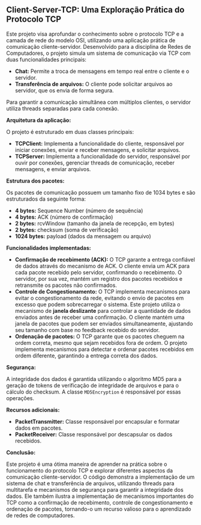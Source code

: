 ## Client-Server-TCP: Uma Exploração Prática do Protocolo TCP

Este projeto visa aprofundar o conhecimento sobre o protocolo TCP e a camada de rede do modelo OSI, utilizando uma aplicação prática de comunicação cliente-servidor. Desenvolvido para a disciplina de Redes de Computadores, o projeto simula um sistema de comunicação via TCP com duas funcionalidades principais:

- **Chat:** Permite a troca de mensagens em tempo real entre o cliente e o servidor.
- **Transferência de arquivos:** O cliente pode solicitar arquivos ao servidor, que os envia de forma segura.

Para garantir a comunicação simultânea com múltiplos clientes, o servidor utiliza threads separadas para cada conexão.

**Arquitetura da aplicação:**

O projeto é estruturado em duas classes principais:

- **TCPClient:** Implementa a funcionalidade do cliente, responsável por iniciar conexões, enviar e receber mensagens, e solicitar arquivos.
- **TCPServer:** Implementa a funcionalidade do servidor, responsável por ouvir por conexões, gerenciar threads de comunicação, receber mensagens, e enviar arquivos.

**Estrutura dos pacotes:**

Os pacotes de comunicação possuem um tamanho fixo de 1034 bytes e são estruturados da seguinte forma:

- **4 bytes:** Sequence Number (número de sequência)
- **4 bytes:** ACK (número de confirmação)
- **2 bytes:** rcvWindow (tamanho da janela de recepção, em bytes)
- **2 bytes:** checksum (soma de verificação)
- **1024 bytes:** payload (dados da mensagem ou arquivo)

**Funcionalidades implementadas:**

- **Confirmação de recebimento (ACK):** O TCP garante a entrega confiável de dados através do mecanismo de ACK. O cliente envia um ACK para cada pacote recebido pelo servidor, confirmando o recebimento. O servidor, por sua vez, mantém um registro dos pacotes recebidos e retransmite os pacotes não confirmados.
- **Controle de Congestionamento:** O TCP implementa mecanismos para evitar o congestionamento da rede, evitando o envio de pacotes em excesso que podem sobrecarregar o sistema. Este projeto utiliza o mecanismo de **janela deslizante** para controlar a quantidade de dados enviados antes de receber uma confirmação. O cliente mantém uma janela de pacotes que podem ser enviados simultaneamente, ajustando seu tamanho com base no feedback recebido do servidor.
- **Ordenação de pacotes:** O TCP garante que os pacotes cheguem na ordem correta, mesmo que sejam recebidos fora de ordem. O projeto implementa mecanismos para detectar e ordenar pacotes recebidos em ordem diferente, garantindo a entrega correta dos dados.

**Segurança:**

A integridade dos dados é garantida utilizando o algoritmo MD5 para a geração de tokens de verificação de integridade de arquivos e para o cálculo do checksum. A classe `MD5Encryption` é responsável por essas operações.

**Recursos adicionais:**

- **PacketTransmitter:** Classe responsável por encapsular e formatar dados em pacotes.
- **PacketReceiver:** Classe responsável por descapsular os dados recebidos.

**Conclusão:**

Este projeto é uma ótima maneira de aprender na prática sobre o funcionamento do protocolo TCP e explorar diferentes aspectos da comunicação cliente-servidor. O código demonstra a implementação de um sistema de chat e transferência de arquivos, utilizando threads para multitarefa e mecanismos de segurança para garantir a integridade dos dados. Ele também ilustra a implementação de mecanismos importantes do TCP como a confirmação de recebimento, controle de congestionamento e ordenação de pacotes, tornando-o um recurso valioso para o aprendizado de redes de computadores.
